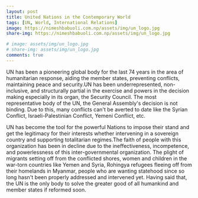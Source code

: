 ```yaml
---
layout: post
title: United Nations in the Contemporary World
tags: [UN, World, International Relations]
image: https://nimeshbabuoli.com.np/assets/img/un_logo.jpg
share-img: https://nimeshbabuoli.com.np/assets/img/un_logo.jpg

# image: assets/img/un_logo.jpg
# share-img: assets/img/un_logo.jpg
comments: true
---
```


UN has been a pioneering global body for the last 74 years in the area of humanitarian response, aiding the member states, preventing conflicts, maintaining peace and security.UN has been underrepresented, non-inclusive, and structurally partial in the exercise and powers in the decision making especially in its organ, the Security Council. The most representative body of the UN, the General Assembly's decision is not binding. Due to this, many conflicts can't be averted to date like the Syrian Conflict, Israeli-Palestinian Conflict, Yemeni Conflict, etc.

UN has become the tool for the powerful Nations to impose their stand and get the legitimacy for their interests whether intervening in a sovereign country and supporting totalitarian regimes.The faith of people with this organization has been in decline due to the ineffectiveness, incompetence, and powerlessness of this inter-governmental organization. The plight of migrants setting off from the conflicted shores, women and children in the war-torn countries like Yemen and Syria, Rohingya refugees fleeing off from their homelands in Myanmar, people who are wanting statehood since so long hasn't been properly addressed and intervened yet.
Having said that, the UN is the only body to solve the greater good of all humankind and member states if reformed soon.